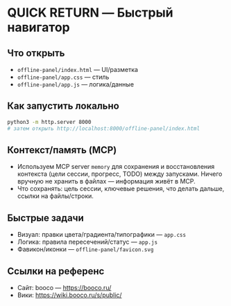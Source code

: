 # QUICK RETURN — Быстрый навигатор

## Что открыть
- `offline-panel/index.html` — UI/разметка
- `offline-panel/app.css` — стиль
- `offline-panel/app.js` — логика/данные

## Как запустить локально
```bash
python3 -m http.server 8000
# затем открыть http://localhost:8000/offline-panel/index.html
```

## Контекст/память (MCP)
- Используем MCP server `memory` для сохранения и восстановления контекста (цели сессии, прогресс, TODO) между запусками. Ничего вручную не хранить в файлах — информация живёт в MCP.
- Что сохранять: цель сессии, ключевые решения, что делать дальше, ссылки на файлы/строки.

## Быстрые задачи
- Визуал: правки цвета/градиента/типографики — `app.css`
- Логика: правила пересечений/статус — `app.js`
- Фавикон/иконки — `offline-panel/favicon.svg`

## Ссылки на референс
- Сайт: booco — https://booco.ru/
- Вики: https://wiki.booco.ru/s/public/
